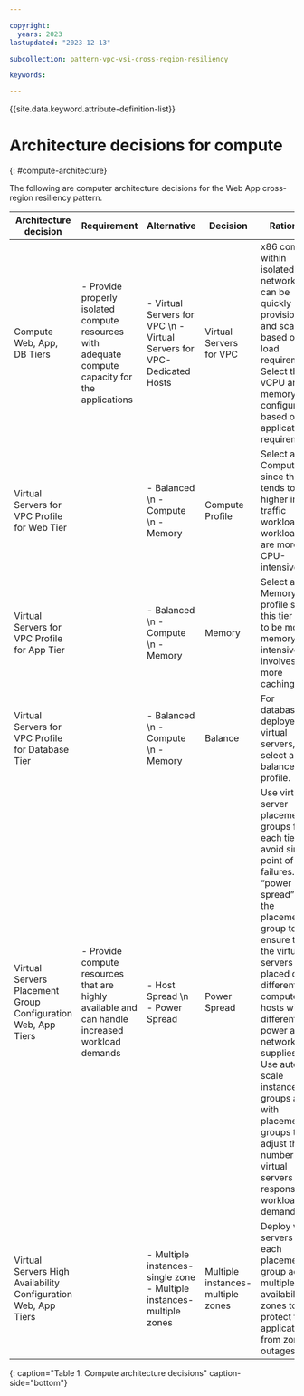 ```yaml
---

copyright:
  years: 2023
lastupdated: "2023-12-13"

subcollection: pattern-vpc-vsi-cross-region-resiliency

keywords:

---
```


{{site.data.keyword.attribute-definition-list}}

# Architecture decisions for compute
{: #compute-architecture}

The following are computer architecture decisions for the Web App cross-region resiliency pattern.

| Architecture decision | Requirement | Alternative | Decision | Rationale |
| -------------- | -------------- | -------------- | -------------- | -------------- |
| Compute Web, App, DB Tiers   | - Provide properly isolated compute resources with adequate compute capacity for the applications | - Virtual Servers for VPC \n - Virtual Servers for VPC-Dedicated Hosts   | Virtual Servers for VPC   | x86 compute within isolated VPC network that can be quickly provisioned and scaled based on load requirements. Select the vCPU and memory configuration based on application requirements. |
| Virtual Servers for VPC Profile for Web Tier          |                | - Balanced \n - Compute \n - Memory   |  Compute Profile                  | Select a Compute since this tier tends to be higher in traffic workload and workloads are more CPU-intensive.             |
| Virtual Servers for VPC Profile for App Tier                 |               | - Balanced \n - Compute \n - Memory                   | Memory  | Select a Memory profile since this tier tends to be more memory-intensive and involves more caching. |
| Virtual Servers for VPC Profile for Database Tier                    |              | - Balanced \n - Compute \n - Memory               | Balance              | For databases deployed on virtual servers, select a balance profile.   |
| Virtual Servers Placement Group Configuration Web, App Tiers   | - Provide compute resources that are highly available and can handle increased workload demands   | - Host Spread \n - Power Spread     | Power Spread    | Use virtual server placement groups for each tier to avoid single point of failures. Use “power spread” for the placement group to ensure that the virtual servers are placed on different computer hosts with different power and network supplies. \n Use auto-scale instance groups along with placement groups to adjust the number of virtual servers in response to workload demands. |
| Virtual Servers High Availability Configuration Web, App Tiers |            | - Multiple instances-single zone - Multiple instances-multiple zones | Multiple instances-multiple zones | Deploy virtual servers in each placement group across multiple availability zones to protect the application from zone outages. |
{: caption="Table 1. Compute architecture decisions" caption-side="bottom"}
